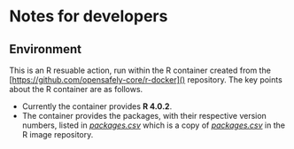 # Notes for developers

## Environment

This is an R resuable action, run within the R container created from the [https://github.com/opensafely-core/r-docker]() repository. The key points about the R container are as follows.

* Currently the container provides **R 4.0.2**.
* The container provides the packages, with their respective version numbers, listed in [_packages.csv_](packages.csv) which is a copy of [_packages.csv_](https://github.com/opensafely-core/r-docker/blob/master/packages.csv) in the R image repository.
